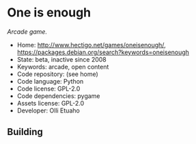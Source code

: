 # One is enough

_Arcade game._

- Home: http://www.hectigo.net/games/oneisenough/, https://packages.debian.org/search?keywords=oneisenough
- State: beta, inactive since 2008
- Keywords: arcade, open content
- Code repository: (see home)
- Code language: Python
- Code license: GPL-2.0
- Code dependencies: pygame
- Assets license: GPL-2.0
- Developer: Olli Etuaho

## Building

